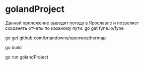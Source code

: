 # golandProject
Данной приложение выводит погоду в Ярославле и позволяет сохранять отчеты по казаному пути.
go get fyne.io/fyne

go get github.com/briandowns/openweathermap

go build

go run golandProject 

